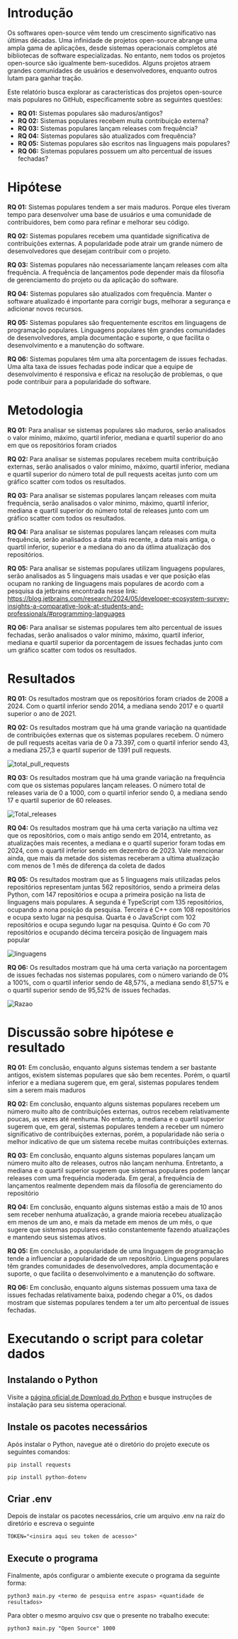 # Introdução

Os softwares open-source vêm tendo um crescimento significativo nas últimas décadas. Uma infinidade de projetos open-source abrange uma ampla gama de aplicações, desde sistemas operacionais completos até bibliotecas de software especializadas. No entanto, nem todos os projetos open-source são igualmente bem-sucedidos. Alguns projetos atraem grandes comunidades de usuários e desenvolvedores, enquanto outros lutam para ganhar tração.

Este relatório busca explorar as características dos projetos open-source mais populares no GitHub, especificamente sobre as seguintes questões:

* **RQ 01:** Sistemas populares são maduros/antigos?   
* **RQ 02:** Sistemas populares recebem muita contribuição externa?
* **RQ 03:** Sistemas populares lançam releases com frequência? 
* **RQ 04:** Sistemas populares são atualizados com frequência? 
* **RQ 05:** Sistemas populares são escritos nas linguagens mais populares?
* **RQ 06:** Sistemas populares possuem um alto percentual de issues fechadas?

# Hipótese

**RQ 01:** Sistemas populares tendem a ser mais maduros. Porque eles tiveram tempo para desenvolver uma base de usuários e uma comunidade de contribuidores, bem como para refinar e melhorar seu código.

**RQ 02:** Sistemas populares recebem uma quantidade significativa de contribuições externas. A popularidade pode atrair um grande número de desenvolvedores que desejam contribuir com o projeto.

**RQ 03:** Sistemas populares não necessariamente lançam releases com alta frequência. A frequência de lançamentos pode depender mais da filosofia de gerenciamento do projeto ou da aplicação do software.

**RQ 04:** Sistemas populares são atualizados com frequência. Manter o software atualizado é importante para corrigir bugs, melhorar a segurança e adicionar novos recursos.

**RQ 05:** Sistemas populares são frequentemente escritos em linguagens de programação populares. Linguagens populares têm grandes comunidades de desenvolvedores, ampla documentação e suporte, o que facilita o desenvolvimento e a manutenção do software.

**RQ 06:** Sistemas populares têm uma alta porcentagem de issues fechadas. Uma alta taxa de issues fechadas pode indicar que a equipe de desenvolvimento é responsiva e eficaz na resolução de problemas, o que pode contribuir para a popularidade do software.

# Metodologia

**RQ 01:** Para analisar se sistemas populares são maduros, serão analisados o valor mínimo, máximo, quartil inferior, mediana e quartil superior do ano em que os repositórios foram criados

**RQ 02:** Para analisar se sistemas populares recebem muita contribuição externas, serão analisados o valor mínimo, máximo, quartil inferior, mediana e quartil superior do número total de pull requests aceitas junto com um gráfico scatter com todos os resultados.

**RQ 03:** Para analisar se sistemas populares lançam releases com muita frequência, serão analisados o valor mínimo, máximo, quartil inferior, mediana e quartil superior do número total de releases junto com um gráfico scatter com todos os resultados.

**RQ 04:** Para analisar se sistemas populares lançam releases com muita frequência, serão analisados a data mais recente, a data mais antiga, o quartil inferior, superior e a mediana do ano da útlima atualização dos repositórios.

**RQ 05:** Para analisar se sistemas populares utilizam linguagens populares, serão analisados as 5 linguagens mais usadas e ver que posição elas ocupam no ranking de linguagens mais populares de acordo com a pesquisa da jetbrains encontrada nesse link: https://blog.jetbrains.com/research/2024/05/developer-ecosystem-survey-insights-a-comparative-look-at-students-and-professionals/#programming-languages

**RQ 06:** Para analisar se sistemas populares tem alto percentual de issues fechadas, serão analisados o valor mínimo, máximo, quartil inferior, mediana e quartil superior da porcentagem de issues fechadas junto com um gráfico scatter com todos os resultados.

# Resultados

**RQ 01:** Os resultados mostram que os repositórios foram criados de 2008 a 2024. Com o quartil inferior sendo 2014, a mediana sendo 2017 e o quartil superior o ano de 2021.

**RQ 02:** Os resultados mostram que há uma grande variação na quantidade de contribuições externas que os sistemas populares recebem. O número de pull requests aceitas varia de 0 a 73.397, com o quartil inferior sendo 43, a mediana 257,3 e quartil superior de 1391 pull requests.

![total_pull_requests](https://github.com/user-attachments/assets/b2f231b0-9455-43d4-bc3d-22a096907135)

**RQ 03:** Os resultados mostram que há uma grande variação na frequência com que os sistemas populares lançam releases. O número total de releases varia de 0 a 1000, com o quartil inferior sendo 0, a mediana sendo 17 e quartil superior de 60 releases.

![Total_releases](https://github.com/user-attachments/assets/e986af98-9fdb-4bd1-b598-eed5bd445606)

**RQ 04:** Os resultados mostram que há uma certa variação na ultima vez que os repositórios, com o mais antigo sendo em 2014, entretanto, as atualizações mais recentes, a mediana e o quartil superior foram todas em 2024, com o quartil inferior sendo em dezembro de 2023. Vale mencionar ainda, que mais da metade dos sistemas receberam a ultima atualização com menos de 1 mês de diferença da coleta de dados

**RQ 05:** Os resultados mostram que as 5 linguagens mais utilizadas pelos repositórios representam juntas 562 repositórios, sendo a primeira delas Python, com 147 repositórios e ocupa a primeira posição na lista de linguagens mais populares. A segunda é TypeScript com 135 repositórios, ocupando a nona posição da pesquisa. Terceira é C++ com 108 repositórios e ocupa sexto lugar na pesquisa. Quarta é o JavaScript com 102 repositórios e ocupa segundo lugar na pesquisa. Quinto é Go com 70 repositórios e ocupando décima terceira posição de linguagem mais popular

![linguagens](https://github.com/user-attachments/assets/0854b880-b94b-4b2c-9ea9-330d24dbd2cb)

**RQ 06:** Os resultados mostram que há uma certa variação na porcentagem de issues fechadas nos sistemas populares, com o número variando de 0% a 100%, com o quartil inferior sendo de 48,57%, a mediana sendo 81,57% e o quartil superior sendo de 95,52% de issues fechadas.

![Razao](https://github.com/user-attachments/assets/edca5b76-cf8f-4f49-bf68-964d6e8b71fa)


# Discussão sobre hipótese e resultado

**RQ 01:** Em conclusão, enquanto alguns sistemas tendem a ser bastante antigos, existem sistemas populares que são bem recentes. Porém, o quartil inferior e a mediana sugerem que, em geral, sistemas populares tendem sim a serem mais maduros

**RQ 02:** Em conclusão, enquanto alguns sistemas populares recebem um número muito alto de contribuições externas, outros recebem relativamente poucas, as vezes até nenhuma. No entanto, a mediana e o quartil superior sugerem que, em geral, sistemas populares tendem a receber um número significativo de contribuições externas, porém, a popularidade não seria o melhor indicativo de que um sistema recebe muitas contribuições externas.

**RQ 03:** Em conclusão, enquanto alguns sistemas populares lançam um número muito alto de releases, outros não lançam nenhuma. Entretanto, a mediana e o quartil superior sugerem que sistemas populares podem lançar releases com uma frequência moderada. Em geral, a frequência de lançamentos realmente dependem mais da filosofia de gerenciamento do repositório

**RQ 04:** Em conclusão, enquanto alguns sistemas estão a mais de 10 anos sem receber nenhuma atualização, a grande maioria recebeu atualização em menos de um ano, e mais da metade em menos de um mês, o que sugere que sistemas populares estão constantemente fazendo atualizações e mantendo seus sistemas ativos.

**RQ 05:** Em conclusão, a popularidade de uma linguagem de programação tende a influenciar a popularidade de um repositório. Linguagens populares têm grandes comunidades de desenvolvedores, ampla documentação e suporte, o que facilita o desenvolvimento e a manutenção do software.

**RQ 06:** Em conclusão, enquanto alguns sistemas possuem uma taxa de issues fechadas relativamente baixa, podendo chegar a 0%, os dados mostram que sistemas populares tendem a ter um alto percentual de issues fechadas.

# Executando o script para coletar dados
## Instalando o Python
Visite a [página oficial de Download do Python](https://www.python.org/downloads/) e busque instruções de instalação para seu sistema operacional.

## Instale os pacotes necessários
Após instalar o Python, navegue até o diretório do projeto execute os seguintes comandos:

`pip install requests`

`pip install python-dotenv`

## Criar .env
Depois de instalar os pacotes necessários, crie um arquivo .env na raíz do diretório e escreva o seguinte

`TOKEN="<insira aqui seu token de acesso>"`

## Execute o programa
Finalmente, após configurar o ambiente execute o programa da seguinte forma:

`python3 main.py <termo de pesquisa entre aspas> <quantidade de resultados>`

Para obter o mesmo arquivo csv que o presente no trabalho execute:

`python3 main.py "Open Source" 1000`

